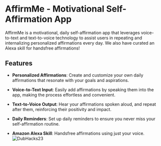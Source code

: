 # AffirmMe - Motivational Self-Affirmation App

AffirmMe is a motivational, daily self-affirmation app that leverages voice-to-text and text-to-voice technology to assist users in repeating and internalizing personalized affirmations every day. We also have curated an Alexa skill for handsfree affirmations!

## Features

- **Personalized Affirmations**: Create and customize your own daily affirmations that resonate with your goals and aspirations.

- **Voice-to-Text Input**: Easily add affirmations by speaking them into the app, making the process effortless and convenient.

- **Text-to-Voice Output**: Hear your affirmations spoken aloud, and repeat after them, reinforcing their positivity and impact.

- **Daily Reminders**: Set up daily reminders to ensure you never miss your self-affirmation routine.

- **Amazon Alexa Skill**: Handsfree affirmations using just your voice.
![DubHacks23](https://github.com/emilyngo001/DubHacks-23/assets/51425169/6e9ab1d3-cc13-4577-850e-52366c2821dd)

